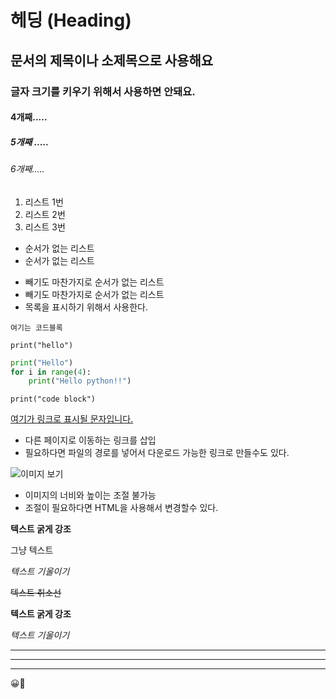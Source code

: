 # 헤딩 (Heading)

## 문서의 제목이나 소제목으로 사용해요

### 글자 크기를 키우기 위해서 사용하면 안돼요.

#### 4개째.....

##### 5개째 .....

###### 6개째.....

1. 리스트 1번
2. 리스트 2번
3. 리스트 3번

* 순서가 없는 리스트
* 순서가 없는 리스트

- 빼기도 마찬가지로 순서가 없는 리스트
- 빼기도 마찬가지로 순서가 없는 리스트
- 목록을 표시하기 위해서 사용한다.

``` 여기는 코드블록 ```

```print("hello")```

``` python
print("Hello")
for i in range(4):
    print("Hello python!!")
```

`print("code block")`

[여기가 링크로 표시될 문자입니다.](https://www.naver.com)

- 다른 페이지로 이동하는 링크를 삽입
- 필요하다면 파일의 경로를 넣어서 다운로드 가능한 링크로 만들수도 있다.

![이미지 보기](https://cdn.pixabay.com/photo/2016/11/29/04/19/ocean-1867285__340.jpg)

- 이미지의 너비와 높이는 조절 불가능
- 조절이 필요하다면 HTML을 사용해서 변경할수 있다.

**텍스트 굵게 강조**

그냥 텍스트

*텍스트 기울이기*

~~텍스트 취소선~~

__텍스트 굵게 강조__

_텍스트 기울이기_

---

***

___

😀🦊